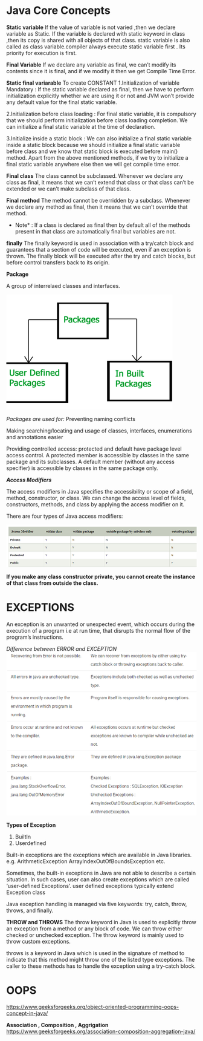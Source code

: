 Java Core Concepts
=====



**Static variable**
If the value of variable is not varied ,then we declare variable as Static.
If the variable is declared with static keyword in class ,then its copy is shared with all objects of that class.
static variable is also called as class variable.compiler always execute static variable first . Its priority for execution is first.

**Final Variable**
If we declare any variable as final, we can’t modify its contents since it is final, and if we modify it then we get Compile Time Error.

**Static final variarable**
To create CONSTANT 
1.Initialization of variable Mandatory : If the static variable declared as final, then we have to perform initialization explicitly whether we are using it or not and JVM won’t provide any default value for the final static variable.


2.Initialization before class loading : For final static variable, it is compulsory that we should perform initialization before class loading completion. We can initialize a final static variable at the time of declaration.


3.Initialize inside a static block : We can also initialize a final static variable inside a static block because we should initialize a final static variable before class and we know that static block is executed before main() method.
  Apart from the above mentioned methods, if we try to initialize a final static variable anywhere else then we will get compile time error.
  
  **Final class**
   The class cannot be subclassed. Whenever we declare any class as final, it means that we can’t extend that class or that class can’t be extended or we can’t make subclass of that class.
   
**Final method**
 The method cannot be overridden by a subclass. Whenever we declare any method as final, then it means that we can’t override that method.
* Note* : If a class is declared as final then by default all of the methods present in that class are automatically final but variables are not.

**finally**
The finally keyword is used in association with a try/catch block and guarantees that a section of code will be executed, even if an exception is thrown. The finally block will be executed after the try and catch blocks, but before control transfers back to its origin.

****Package****

A group of interrelaed classes and interfaces.

![alt text](package.PNG)




*Packages are used for:*
Preventing naming conflicts

Making searching/locating and usage of classes, interfaces, enumerations and annotations easier

Providing controlled access: protected and default have package level access control. A protected member is accessible by classes in the same package and its subclasses. A default member (without any access specifier) is accessible by classes in the same package only.

***Access Modifiers***

The access modifiers in Java specifies the accessibility or scope of a field, method, constructor, or class. We can change the access level of fields, constructors, methods, and class by applying the access modifier on it.

There are four types of Java access modifiers:

![alt text](modifiers.PNG)



**If you make any class constructor private, you cannot create the instance of that class from outside the class.**

EXCEPTIONS
=====

An exception is an unwanted or unexpected event, which occurs during the execution of a program i.e at run time, that disrupts the normal flow of the program’s instructions.

*Difference between ERROR and EXCEPTION*
![alt text](Difference.PNG)



**Types of Exception**
1) BuiltIn
2) Userdefined

Built-in exceptions are the exceptions which are available in Java libraries.
e.g. ArithmeticException
ArrayIndexOutOfBoundsException etc.

Sometimes, the built-in exceptions in Java are not able to describe a certain situation. In such cases, user can also create exceptions which are called ‘user-defined Exceptions’. user defined exceptions typically extend Exception class

Java exception handling is managed via five keywords: try, catch, throw, throws, and finally. 

**THROW and THROWS**
The throw keyword in Java is used to explicitly throw an exception from a method or any block of code. We can throw either checked or unchecked exception. The throw keyword is mainly used to throw custom exceptions.

throws is a keyword in Java which is used in the signature of method to indicate that this method might throw one of the listed type exceptions. The caller to these methods has to handle the exception using a try-catch block.


OOPS
=====
https://www.geeksforgeeks.org/object-oriented-programming-oops-concept-in-java/

**Association , Composition , Aggrigation**
https://www.geeksforgeeks.org/association-composition-aggregation-java/




















